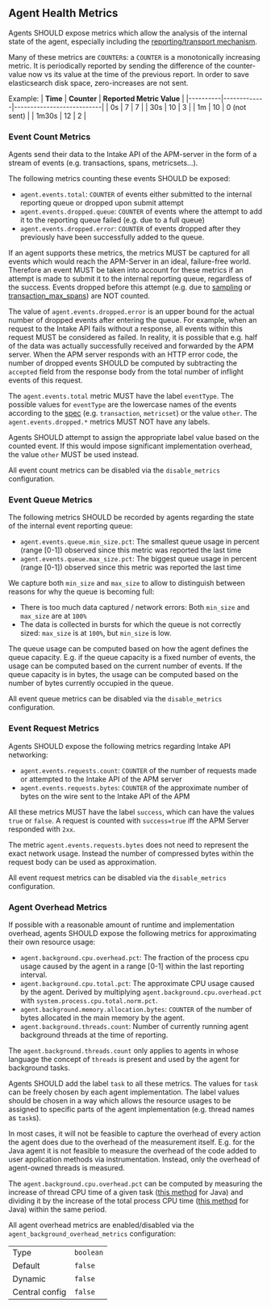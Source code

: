## Agent Health Metrics

Agents SHOULD expose metrics which allow the analysis of the internal state of the agent, especially including the [reporting/transport mechanism](transport.md).

Many of these metrics are `COUNTER`s: a `COUNTER` is a monotonically increasing metric.
It is periodically reported by sending the difference of the counter-value now vs its value at the time of the previous report.
In order to save elasticsearch disk space, zero-increases are not sent.

Example:
| **Time** | **Counter** | **Reported Metric Value** |
|----------|-------------|---------------------------|
| 0s       | 7           | 7                         |
| 30s      | 10          | 3                         |
| 1m       | 10          | 0 (not sent)              |
| 1m30s    | 12          | 2                         |


### Event Count Metrics

Agents send their data to the Intake API of the APM-server in the form of a stream of events (e.g. transactions, spans, metricsets...).

The following metrics counting these events SHOULD be exposed:
 - `agent.events.total`: `COUNTER` of events either submitted to the internal reporting queue or dropped upon submit attempt
 - `agent.events.dropped.queue`: `COUNTER` of events where the attempt to add it to the reporting queue failed (e.g. due to a full queue)
 - `agent.events.dropped.error`: `COUNTER` of events dropped after they previously have been successfully added to the queue.

If an agent supports these metrics, the metrics MUST be captured for all events which would reach the APM-Server in an ideal, failure-free world.
Therefore an event MUST be taken into account for these metrics if an attempt is made to submit it to the internal reporting queue, regardless of the success.
Events dropped before this attempt (e.g. due to [sampling](tracing-sampling.md) or [transaction_max_spans](handling-huge-traces/tracing-spans-limit.md)) are NOT counted.

The value of `agent.events.dropped.error` is an upper bound for the actual number of dropped events after entering the queue.
For example, when an request to the Intake API fails without a response, all events within this request MUST be considered as failed.
In reality, it is possible that e.g. half of the data was actually successfully received and forwarded by the APM server.
When the APM server responds with an HTTP error code, the number of dropped events SHOULD be computed by subtracting the `accepted` field from the response body from the total number of inflight events of this request.

The `agent.events.total` metric MUST have the label `eventType`. The possible values for `eventType` are the lowercase names of the events according to the [spec](https://github.com/elastic/apm-server/tree/main/docs/spec/v2) (e.g. `transaction`, `metricset`) or the value `other`.
The `agent.events.dropped.*` metrics MUST NOT have any labels.

Agents SHOULD attempt to assign the appropriate label value based on the counted event. If this would impose significant implementation overhead, the value `other` MUST be used instead.

All event count metrics can be disabled via the `disable_metrics` configuration.

### Event Queue Metrics

The following metrics SHOULD be recorded by agents regarding the state of the internal event reporting queue:

 - `agent.events.queue.min_size.pct`: The smallest queue usage in percent (range [0-1]) observed since this metric was reported the last time
 - `agent.events.queue.max_size.pct`: The biggest queue usage in percent (range [0-1]) observed since this metric was reported the last time

We capture both `min_size` and `max_size` to allow to distinguish between reasons for why the queue is becoming full:
 * There is too much data captured / network errors: Both `min_size` and `max_size` are at `100%`
 * The data is collected in bursts for which the queue is not correctly sized: `max_size` is at `100%`, but `min_size` is low.

The queue usage can be computed based on how the agent defines the queue capacity.
E.g. if the queue capacity is a fixed number of events, the usage can be computed based on the current number of events.
If the queue capacity is in bytes, the usage can be computed based on the number of bytes currently occupied in the queue.

All event queue metrics can be disabled via the `disable_metrics` configuration.

### Event Request Metrics

Agents SHOULD expose the following metrics regarding Intake API networking:

 - `agent.events.requests.count`: `COUNTER` of the number of requests made or attempted to the Intake API of the APM server
 - `agent.events.requests.bytes`: `COUNTER` of the approximate number of bytes on the wire sent to the Intake API of the APM

All these metrics MUST have the label `success`, which can have the values `true` or `false`. A request is counted with `success=true` iff the APM Server responded with `2xx`.

The metric `agent.events.requests.bytes` does not need to represent the exact network usage.
Instead the number of compressed bytes within the request body can be used as approximation.

All event request metrics can be disabled via the `disable_metrics` configuration.

### Agent Overhead Metrics

If possible with a reasonable amount of runtime and implementation overhead, agents SHOULD expose the following metrics for approximating their own resource usage:

 - `agent.background.cpu.overhead.pct`: The fraction of the process cpu usage caused by the agent in a range [0-1] within the last reporting interval.
 - `agent.background.cpu.total.pct`: The approximate CPU usage caused by the agent. Derived by multiplying `agent.background.cpu.overhead.pct` with `system.process.cpu.total.norm.pct`.
 - `agent.background.memory.allocation.bytes`: `COUNTER` of the number of bytes allocated in the main memory by the agent.
 - `agent.background.threads.count`: Number of currently running agent background threads at the time of reporting.

The `agent.background.threads.count` only applies to agents in whose language the concept of `threads` is present and used by the agent for background tasks.

Agents SHOULD add the label `task` to all these metrics. The values for `task` can be freely chosen by each agent implementation. The label values should be chosen in a way which allows the resource usages to be assigned to specific parts of the agent implementation (e.g. thread names as `task`s).

In most cases, it will not be feasible to capture the overhead of every action the agent does due to the overhead of the measurement itself. E.g. for the Java agent it is not feasible to measure the overhead of the code added to user application methods via instrumentation. Instead, only the overhead of agent-owned threads is measured.

The `agent.background.cpu.overhead.pct` can be computed by measuring the increase of thread CPU time of a given task ([this method](https://docs.oracle.com/javase/7/docs/api/java/lang/management/ThreadMXBean.html#getCurrentThreadCpuTime()) for Java) and dividing it by the increase of the total process CPU time ([this method](https://docs.oracle.com/javase/7/docs/jre/api/management/extension/com/sun/management/OperatingSystemMXBean.html#getProcessCpuTime()) for Java) within the same period.

All agent overhead metrics are enabled/disabled via the `agent_background_overhead_metrics` configuration:

|                |   |
|----------------|---|
| Type           | `boolean` |
| Default        | `false` |
| Dynamic        | `false` |
| Central config | `false` |
